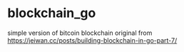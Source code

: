 # blockchain_go
simple version of bitcoin blockchain
original from 
https://jeiwan.cc/posts/building-blockchain-in-go-part-7/

